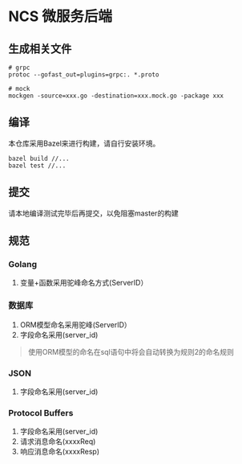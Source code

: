 # NCS 微服务后端

## 生成相关文件

```shell script
# grpc
protoc --gofast_out=plugins=grpc:. *.proto

# mock
mockgen -source=xxx.go -destination=xxx.mock.go -package xxx
```

## 编译

本仓库采用Bazel来进行构建，请自行安装环境。

```shell script
bazel build //...
bazel test //...
```

## 提交

请本地编译测试完毕后再提交，以免阻塞master的构建

## 规范

### Golang

1. 变量+函数采用驼峰命名方式(ServerID）

### 数据库

1. ORM模型命名采用驼峰(ServerID）
2. 字段命名采用(server_id)

> 使用ORM模型的命名在sql语句中将会自动转换为规则2的命名规则

### JSON

1. 字段命名采用(server_id)

### Protocol Buffers

1. 字段命名采用(server_id)
2. 请求消息命名(xxxxReq)
3. 响应消息命名(xxxxResp)